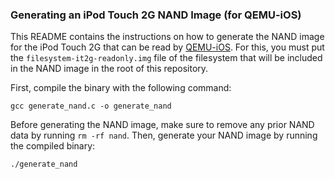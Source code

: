 ### Generating an iPod Touch 2G NAND Image (for QEMU-iOS)

This README contains the instructions on how to generate the NAND image for the iPod Touch 2G that can be read by [QEMU-iOS](https://github.com/devos50/qemu-ios).
For this, you must put the `filesystem-it2g-readonly.img` file of the filesystem that will be included in the NAND image in the root of this repository.

First, compile the binary with the following command:

```
gcc generate_nand.c -o generate_nand
```

Before generating the NAND image, make sure to remove any prior NAND data by running `rm -rf nand`.
Then, generate your NAND image by running the compiled binary:

```
./generate_nand
```
